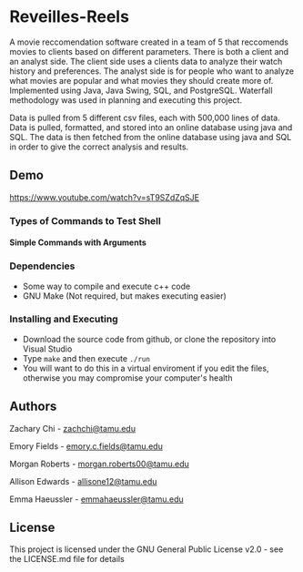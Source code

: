 # Reveilles-Reels

A movie reccomendation software created in a team of 5 that reccomends movies to clients based on different parameters. There is both a client and an analyst side. The client side uses a clients data to analyze their watch history and preferences. The analyst side is for people who want to analyze what movies are popular and what movies they should create more of. Implemented using Java, Java Swing, SQL, and PostgreSQL. Waterfall methodology was used in planning and executing this project. 

Data is pulled from 5 different csv files, each with 500,000 lines of data. Data is pulled, formatted, and stored into an online database using java and SQL. The data is then  fetched from the online database using java and SQL in order to give the correct analysis and results.

## Demo

https://www.youtube.com/watch?v=sT9SZdZqSJE

### Types of Commands to Test Shell

#### Simple Commands with Arguments



### Dependencies

* Some way to compile and execute c++ code
* GNU Make (Not required, but makes executing easier)

### Installing and Executing

* Download the source code from github, or clone the repository into Visual Studio
* Type `make` and then execute `./run`
* You will want to do this in a virtual enviroment if you edit the files, otherwise you may compromise your computer's health

## Authors

Zachary Chi - zachchi@tamu.edu
  
Emory Fields - emory.c.fields@tamu.edu
  
Morgan Roberts - morgan.roberts00@tamu.edu
  
Allison Edwards - allisone12@tamu.edu
  
Emma Haeussler - emmahaeussler@tamu.edu
  
## License

This project is licensed under the GNU General Public License v2.0 - see the LICENSE.md file for details
